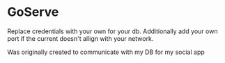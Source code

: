 # GoServe

Replace credentials with your own for your db. Additionally add your own port if the current doesn't allign with your network.

Was originally created to communicate with my DB for my social app
